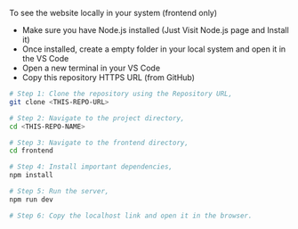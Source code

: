 To see the website locally in your system (frontend only)
- Make sure you have Node.js installed (Just Visit Node.js page and Install it)  
- Once installed, create a empty folder in your local system and open it in the VS Code  
- Open a new terminal in your VS Code
- Copy this repository HTTPS URL (from GitHub)
```sh
# Step 1: Clone the repository using the Repository URL,
git clone <THIS-REPO-URL>

# Step 2: Navigate to the project directory,
cd <THIS-REPO-NAME>

# Step 3: Navigate to the frontend directory,
cd frontend

# Step 4: Install important dependencies,
npm install

# Step 5: Run the server,
npm run dev

# Step 6: Copy the localhost link and open it in the browser.
```
